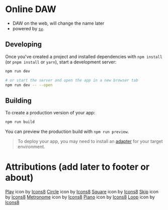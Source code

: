 # Online DAW
- DAW on the web, will change the name later
- powered by [`sv`](https://github.com/sveltejs/cli).

## Developing

Once you've created a project and installed dependencies with `npm install` (or `pnpm install` or `yarn`), start a development server:

```sh
npm run dev

# or start the server and open the app in a new browser tab
npm run dev -- --open
```

## Building

To create a production version of your app:

```sh
npm run build
```

You can preview the production build with `npm run preview`.

> To deploy your app, you may need to install an [adapter](https://svelte.dev/docs/kit/adapters) for your target environment.

# Attributions (add later to footer or about)
<a target="_blank" href="https://icons8.com/icon/9978/play">Play</a> icon by <a target="_blank" href="https://icons8.com">Icons8</a>
<a target="_blank" href="https://icons8.com/icon/60362/filled-circle">Circle</a> icon by <a target="_blank" href="https://icons8.com">Icons8</a>
<a target="_blank" href="https://icons8.com/icon/z319sFhd46s4/square-90">Square</a> icon by <a target="_blank" href="https://icons8.com">Icons8</a>
<a target="_blank" href="https://icons8.com/icon/9990/end">Skip</a> icon by <a target="_blank" href="https://icons8.com">Icons8</a>
<a target="_blank" href="https://icons8.com/icon/QRViPceGXUeh/metronome">Metronome</a> icon by <a target="_blank" href="https://icons8.com">Icons8</a>
<a target="_blank" href="https://icons8.com/icon/RILqCZW3kfgv/piano">Piano</a> icon by <a target="_blank" href="https://icons8.com">Icons8</a>
<a target="_blank" href="https://icons8.com/icon/82734/repeat">Loop</a> icon by <a target="_blank" href="https://icons8.com">Icons8</a>